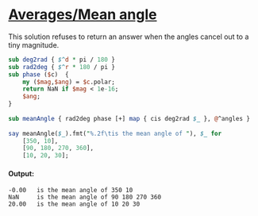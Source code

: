 [1]: http://rosettacode.org/wiki/Averages/Mean_angle

# [Averages/Mean angle][1]

This solution refuses to return an answer when the angles cancel out to a tiny magnitude.

```perl
sub deg2rad { $^d * pi / 180 }
sub rad2deg { $^r * 180 / pi }
sub phase ($c)  {
    my ($mag,$ang) = $c.polar;
    return NaN if $mag < 1e-16;
    $ang;
}
 
sub meanAngle { rad2deg phase [+] map { cis deg2rad $_ }, @^angles }
 
say meanAngle($_).fmt("%.2f\tis the mean angle of "), $_ for
    [350, 10],
    [90, 180, 270, 360],
    [10, 20, 30];
```

#### Output:
```
-0.00   is the mean angle of 350 10
NaN     is the mean angle of 90 180 270 360
20.00   is the mean angle of 10 20 30
```